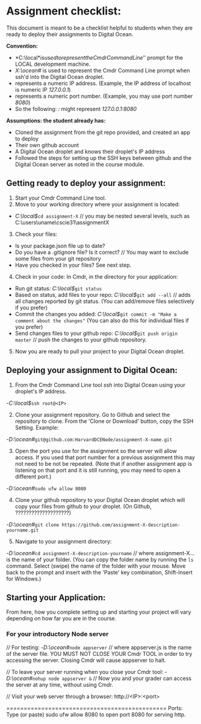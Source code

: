 # Assignment checklist:

This document is meant to be a checklist helpful to students when they are ready to deploy their assignments to Digital Ocean.

__Convention:__
  * *C:\local$* is used to represent the Cmdr Command Line '$' prompt for the LOCAL development machine.
  * *X:\ocean#* is used to represent the Cmdr Command Line prompt when ssh'd into the Digital Ocean droplet.
  * *<IP>* represents a numeric IP address. (Example, the IP address of localhost is numeric IP *127.0.0.1*)
  * *<port>* represents a numeric port number. (Example, you may use port number *8080*)
  * So the following: *<IP>:<port>* might represent *127.0.0.1:8080*

__Assumptions: the student already has:__
  - Cloned the assignment from the git repo provided, and created an app to deploy
  - Their own github account
  - A Digital Ocean droplet and knows their droplet's IP address
  - Followed the steps for setting up the SSH keys between github and the Digital Ocean server as noted in the course module.

## Getting ready to deploy your assignment:

1. Start your Cmdr Command Line tool.
2. Move to your working directory where your assignment is located:
  - *C:\local$*`cd assignment-X`      // you may be nested several levels, such as C:\users\uname\cscie31\assignmentX

3. Check your files:

  - Is your package.json file up to date?
  - Do you have a .gitignore file? Is it correct?  // You may want to exclude some files from your git repository
  - Have you checked in your files? See next step.

4. Check in your code:  In Cmdr, in the directory for your application:

- Run git status:                           *C:\local$*`git status`
- Based on status, add files to your repo:  *C:\local$*`git add --all` // adds all changes reported by git status. (You can add/remove files selectively if you prefer)
- Commit the changes you added:             *C:\local$*`git commit -m "Make a comment about the changes"` (You can also do this for individual files if you prefer)
- Send changes files to your github repo:   *C:\local$*`git push origin master` // push the changes to your github repository.

5. Now you are ready to pull your project to your Digital Ocean droplet.

## Deploying your assignment to Digital Ocean:

1. From the Cmdr Command Line tool *ssh* into Digital Ocean using your droplet's IP address.

-*C:\local$*`ssh root@<IP>`

2. Clone your assignment repository. Go to Github and select the repository to clone. From the 'Clone or Download' button, copy the SSH Setting. Example:

-*D:\ocean#*`git@github.com:HarvardDCENode/assignment-X-name.git`

3. Open the port you use for the assignment so the server will allow access. If you used that port number for a previous assignment this may not need to be not be repeated. (Note that if another assignment app is listening on that port and it is still running, you may need to open a different port.)

-*D:\ocean#*`sudo ufw allow 8080`

4. Clone your github repository to your Digital Ocean droplet which will copy your files from github to your droplet. (On Github, ????????????????????)

-*D:\ocean#*`git clone https://github.com/assignment-X-description-yourname.git`

5. Navigate to your assignment directory:

-*D:\ocean#*`cd assignment-X-description-yourname`  // where assignment-X... is the name of your folder.
(You can copy the folder name by running the `ls` command. Select (swipe) the name of the folder with your mouse. Move back to the prompt and insert with the 'Paste' key combination, Shift-Insert for Windows.)

## Starting your Application:

From here, how you complete setting up and starting your project will vary depending on how far you are in the course.

### For your introductory Node server 

// For testing:
-*D:\ocean#*`node appserver`  // where appserver.js is the name of the server file. YOU MUST NOT CLOSE YOUR Cmdr TOOL in order to try accessing the server. Closing Cmdr will cause appserver to halt.

// To leave your server running when you close your Cmdr tool:
-*D:\ocean#*`nohup node appserver &`    // Now you and your grader can access the server at any time, without using Cmdr.

// Visit your web server through a browser:
http://\<IP\>:\<port\>






==============================================
Ports: Type (or paste) sudo ufw allow 8080 to open port 8080 for serving http.  
